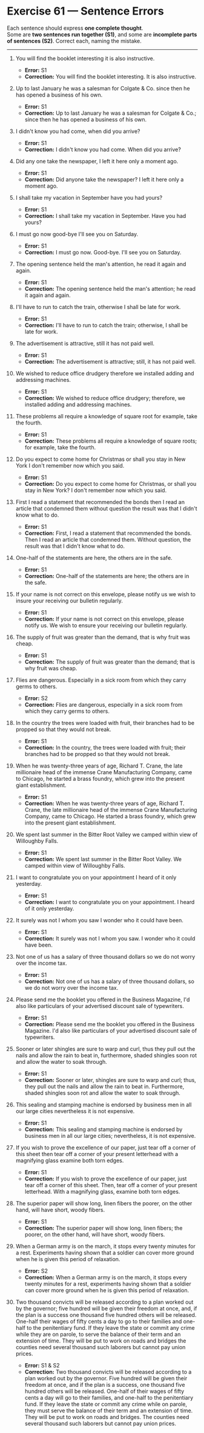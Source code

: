 # Exercise 61 — Sentence Errors

Each sentence should express **one complete thought**.  
Some are **two sentences run together (S1)**, and some are **incomplete parts of sentences (S2)**. Correct each, naming the mistake.

---

1. You will find the booklet interesting it is also instructive.  
   - **Error:** S1  
   - **Correction:** You will find the booklet interesting. It is also instructive.

2. Up to last January he was a salesman for Colgate & Co. since then he has opened a business of his own.  
   - **Error:** S1  
   - **Correction:** Up to last January he was a salesman for Colgate & Co.; since then he has opened a business of his own.

3. I didn't know you had come, when did you arrive?  
   - **Error:** S1  
   - **Correction:** I didn't know you had come. When did you arrive?

4. Did any one take the newspaper, I left it here only a moment ago.  
   - **Error:** S1  
   - **Correction:** Did anyone take the newspaper? I left it here only a moment ago.

5. I shall take my vacation in September have you had yours?  
   - **Error:** S1  
   - **Correction:** I shall take my vacation in September. Have you had yours?

6. I must go now good-bye I'll see you on Saturday.  
   - **Error:** S1  
   - **Correction:** I must go now. Good-bye. I'll see you on Saturday.

7. The opening sentence held the man's attention, he read it again and again.  
   - **Error:** S1  
   - **Correction:** The opening sentence held the man's attention; he read it again and again.

8. I'll have to run to catch the train, otherwise I shall be late for work.  
   - **Error:** S1  
   - **Correction:** I'll have to run to catch the train; otherwise, I shall be late for work.

9. The advertisement is attractive, still it has not paid well.  
   - **Error:** S1  
   - **Correction:** The advertisement is attractive; still, it has not paid well.

10. We wished to reduce office drudgery therefore we installed adding and addressing machines.  
    - **Error:** S1  
    - **Correction:** We wished to reduce office drudgery; therefore, we installed adding and addressing machines.

11. These problems all require a knowledge of square root for example, take the fourth.  
    - **Error:** S1  
    - **Correction:** These problems all require a knowledge of square roots; for example, take the fourth.

12. Do you expect to come home for Christmas or shall you stay in New York I don't remember now which you said.  
    - **Error:** S1  
    - **Correction:** Do you expect to come home for Christmas, or shall you stay in New York? I don't remember now which you said.

13. First I read a statement that recommended the bonds then I read an article that condemned them without question the result was that I didn't know what to do.  
    - **Error:** S1  
    - **Correction:** First, I read a statement that recommended the bonds. Then I read an article that condemned them. Without question, the result was that I didn't know what to do.

14. One-half of the statements are here, the others are in the safe.  
    - **Error:** S1  
    - **Correction:** One-half of the statements are here; the others are in the safe.

15. If your name is not correct on this envelope, please notify us we wish to insure your receiving our bulletin regularly.  
    - **Error:** S1  
    - **Correction:** If your name is not correct on this envelope, please notify us. We wish to ensure your receiving our bulletin regularly.

16. The supply of fruit was greater than the demand, that is why fruit was cheap.  
    - **Error:** S1  
    - **Correction:** The supply of fruit was greater than the demand; that is why fruit was cheap.

17. Flies are dangerous. Especially in a sick room from which they carry germs to others.  
    - **Error:** S2  
    - **Correction:** Flies are dangerous, especially in a sick room from which they carry germs to others.

18. In the country the trees were loaded with fruit, their branches had to be propped so that they would not break.  
    - **Error:** S1  
    - **Correction:** In the country, the trees were loaded with fruit; their branches had to be propped so that they would not break.

19. When he was twenty-three years of age, Richard T. Crane, the late millionaire head of the immense Crane Manufacturing Company, came to Chicago, he started a brass foundry, which grew into the present giant establishment.  
    - **Error:** S1  
    - **Correction:** When he was twenty-three years of age, Richard T. Crane, the late millionaire head of the immense Crane Manufacturing Company, came to Chicago. He started a brass foundry, which grew into the present giant establishment.

20. We spent last summer in the Bitter Root Valley we camped within view of Willoughby Falls.  
    - **Error:** S1  
    - **Correction:** We spent last summer in the Bitter Root Valley. We camped within view of Willoughby Falls.

21. I want to congratulate you on your appointment I heard of it only yesterday.  
    - **Error:** S1  
    - **Correction:** I want to congratulate you on your appointment. I heard of it only yesterday.

22. It surely was not I whom you saw I wonder who it could have been.  
    - **Error:** S1  
    - **Correction:** It surely was not I whom you saw. I wonder who it could have been.

23. Not one of us has a salary of three thousand dollars so we do not worry over the income tax.  
    - **Error:** S1  
    - **Correction:** Not one of us has a salary of three thousand dollars, so we do not worry over the income tax.

24. Please send me the booklet you offered in the Business Magazine, I'd also like particulars of your advertised discount sale of typewriters.  
    - **Error:** S1  
    - **Correction:** Please send me the booklet you offered in the Business Magazine. I'd also like particulars of your advertised discount sale of typewriters.

25. Sooner or later shingles are sure to warp and curl, thus they pull out the nails and allow the rain to beat in, furthermore, shaded shingles soon rot and allow the water to soak through.  
    - **Error:** S1  
    - **Correction:** Sooner or later, shingles are sure to warp and curl; thus, they pull out the nails and allow the rain to beat in. Furthermore, shaded shingles soon rot and allow the water to soak through.

26. This sealing and stamping machine is endorsed by business men in all our large cities nevertheless it is not expensive.  
    - **Error:** S1  
    - **Correction:** This sealing and stamping machine is endorsed by business men in all our large cities; nevertheless, it is not expensive.

27. If you wish to prove the excellence of our paper, just tear off a corner of this sheet then tear off a corner of your present letterhead with a magnifying glass examine both torn edges.  
    - **Error:** S1  
    - **Correction:** If you wish to prove the excellence of our paper, just tear off a corner of this sheet. Then, tear off a corner of your present letterhead. With a magnifying glass, examine both torn edges.

28. The superior paper will show long, linen fibers the poorer, on the other hand, will have short, woody fibers.  
    - **Error:** S1  
    - **Correction:** The superior paper will show long, linen fibers; the poorer, on the other hand, will have short, woody fibers.

29. When a German army is on the march, it stops every twenty minutes for a rest. Experiments having shown that a soldier can cover more ground when he is given this period of relaxation.  
    - **Error:** S2  
    - **Correction:** When a German army is on the march, it stops every twenty minutes for a rest, experiments having shown that a soldier can cover more ground when he is given this period of relaxation.

30. Two thousand convicts will be released according to a plan worked out by the governor; five hundred will be given their freedom at once, and, if the plan is a success one thousand five hundred others will be released. One-half their wages of fifty cents a day to go to their families and one-half to the penitentiary fund. If they leave the state or commit any crime while they are on parole, to serve the balance of their term and an extension of time. They will be put to work on roads and bridges the counties need several thousand such laborers but cannot pay union prices.  
    - **Error:** S1 & S2  
    - **Correction:** Two thousand convicts will be released according to a plan worked out by the governor. Five hundred will be given their freedom at once, and if the plan is a success, one thousand five hundred others will be released. One-half of their wages of fifty cents a day will go to their families, and one-half to the penitentiary fund. If they leave the state or commit any crime while on parole, they must serve the balance of their term and an extension of time. They will be put to work on roads and bridges. The counties need several thousand such laborers but cannot pay union prices.
